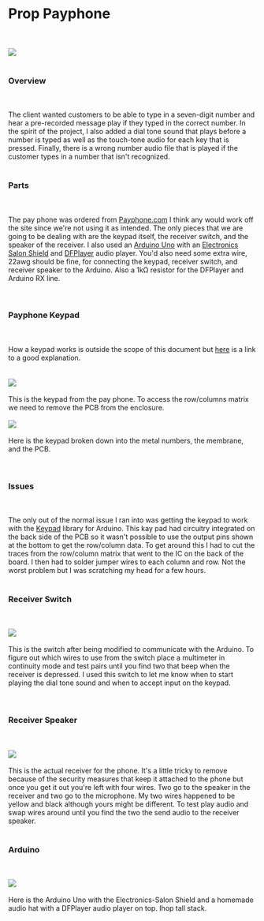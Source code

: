 # Prop Payphone
</br></br>
![](/media/finished.jpg)
</br></br>
### Overview 
</br></br>
The client wanted customers to be able to type in a seven-digit number and hear a pre-recorded message play if they typed in the correct number. In the spirit of the project, I also added a dial tone sound that plays before a number is typed as well as the touch-tone audio for each key that is pressed.  Finally, there is a wrong number audio file that is played if the customer types in a number that isn't recognized.
</br></br>
### Parts
</br></br>
The pay phone was ordered from     <a href="https://www.payphone.com">Payphone.com</a>
 I think any would work off the site since we're not using it as intended.  The only pieces that we are going to be dealing with are the keypad itself, the receiver switch, and the speaker of the receiver.  I also used an <a href="https://www.amazon.com/ELEGOO-Board-ATmega328P-ATMEGA16U2-Compliant/dp/B01EWOE0UU/ref=sr_1_1_sspa">Arduino Uno</a> with an <a href="https://www.amazon.com/Electronics-Salon-Arduino-Terminal-Breakout-Module/dp/B07HF2DD7T/ref=sr_1_7_sspa">Electronics Salon Shield</a> and <a href="https://www.dfrobot.com/product-1121.html">DFPlayer</a> audio player. You'd also need some extra wire, 22awg should be fine, for connecting the keypad, receiver switch, and receiver speaker to the Arduino. Also a 1kΩ resistor for the DFPlayer and Arduino RX line.  
</br></br>
### Payphone Keypad
</br></br>
How a keypad works is outside the scope of this document but <a href="https://www.jameco.com/Jameco/workshop/JamecoBuilds/working-with-matrix-keypads.html">here</a> is a link to a good explanation.  
</br></br>
![](/media/keypad.jpg)
</br></br>
This is the keypad from the pay phone.  To access the row/columns matrix we need to remove the PCB from the enclosure.
</br></br>
![](/media/keypad_apart.jpg)
</br></br>
Here is the keypad broken down into the metal numbers, the membrane, and the PCB.  
</br></br>
### Issues
</br></br>
The only out of the normal issue I ran into was getting the keypad to work with the <a href="https://www.arduino.cc/reference/en/libraries/keypad/">Keypad</a> library for Arduino.  This kay pad had circuitry integrated on the back side of the PCB so it wasn't possible to use the output pins shown at the bottom to get the row/column data.  To get around this I had to cut the traces from the row/column matrix that went to the IC on the back of the board.  I then had to solder jumper wires to each column and row.  Not the worst problem but I was scratching my head for a few hours.
</br></br>
### Receiver Switch
</br></br>
![](/media/receiver_switch.jpg)
</br></br>
This is the switch after being modified to communicate with the Arduino.  To figure out which wires to use from the switch place a multimeter in continuity mode and test pairs until you find two that beep when the receiver is depressed.  I used this switch to let me know when to start playing the dial tone sound and when to accept input on the keypad.  
</br></br>
### Receiver Speaker
</br></br>
![](/media/receiver.jpg)
</br></br>
This is the actual receiver for the phone.  It's a little tricky to remove because of the security measures that keep it attached to the phone but once you get it out you're left with four wires.  Two go to the speaker in the receiver and two go to the microphone.  My two wires happened to be yellow and black although yours might be different.  To test play audio and swap wires around until you find the two the send audio to the receiver speaker. 
</br></br>
### Arduino 
</br></br>
![](/media/arduino.jpg)
</br></br>
Here is the Arduino Uno with the Electronics-Salon Shield and a homemade audio hat with a DFPlayer audio player on top. Ihop tall stack. 
